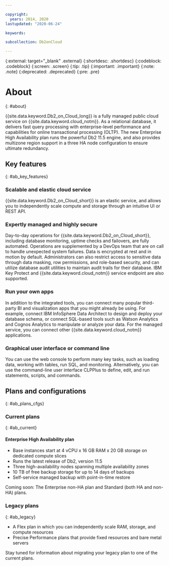 ```yaml
---

copyright:
  years: 2014, 2020
lastupdated: "2020-06-24"

keywords: 

subcollection: Db2onCloud

---
```


<!-- Attribute definitions --> 
{:external: target="_blank" .external}
{:shortdesc: .shortdesc}
{:codeblock: .codeblock}
{:screen: .screen}
{:tip: .tip}
{:important: .important}
{:note: .note}
{:deprecated: .deprecated}
{:pre: .pre}

# About
{: #about}

{{site.data.keyword.Db2_on_Cloud_long}} is a fully managed public cloud service on {{site.data.keyword.cloud_notm}}. As a relational database, it delivers fast query processing with enterprise-level performance and capabilities for online transactional processing (OLTP). The new Enterprise High Availability plan runs the powerful Db2 11.5 engine, and also provides multizone region support in a three HA node configuration to ensure ultimate redundancy.

## Key features
{: #ab_key_features}

### Scalable and elastic cloud service

{{site.data.keyword.Db2_on_Cloud_short}} is an elastic service, and allows you to independently scale compute and storage through an intuitive UI or REST API.

### Expertly managed and highly secure

Day-to-day operations for {{site.data.keyword.Db2_on_Cloud_short}}, including database monitoring, uptime checks and failovers, are fully automated. Operations are supplemented by a DevOps team that are on call to handle unexpected system failures. Data is encrypted at rest and in motion by default. Administrators can also restrict access to sensitive data through data masking, row permissions, and role-based security, and can utilize database audit utilities to maintain audit trails for their database. IBM Key Protect and {{site.data.keyword.cloud_notm}} service endpoint are also supported.

### Run your own apps

In addition to the integrated tools, you can connect many popular third-party BI and visualization apps that you might already be using. For example, connect IBM InfoSphere Data Architect to design and deploy your database schema, or connect SQL-based tools such as Watson Analytics and Cognos Analytics to manipulate or analyze your data. For the managed service, you can connect other {{site.data.keyword.cloud_notm}} applications.

### Graphical user interface or command line

You can use the web console to perform many key tasks, such as loading data, working with tables, run SQL, and monitoring. Alternatively, you can use the command-line user interface CLPPlus to define, edit, and run statements, scripts, and commands.

## Plans and configurations
{: #ab_plans_cfgs}

### Current plans
{: #ab_current}

#### Enterprise High Availability plan

- Base instances start at 4 vCPU x 16 GB RAM x 20 GB storage on dedicated compute slices
- Runs the latest release of Db2, version 11.5
- Three high-availability nodes spanning multiple availability zones
- 10 TB of free backup storage for up to 14 days of backups
- Self-service managed backup with point-in-time restore

Coming soon: The Enterprise non-HA plan and Standard (both HA and non-HA) plans.

### Legacy plans
{: #ab_legacy}

- A Flex plan in which you can independently scale RAM, storage, and compute resources
- Precise Performance plans that provide fixed resources and bare metal servers

Stay tuned for information about migrating your legacy plan to one of the current plans.


<!--

## Plans and configurations
{: #plans_cfgs}

You can choose a {{site.data.keyword.Db2_on_Cloud_short}} plan that is configured and optimized for the work that you need to do:
{: shortdesc}

   * A Flex plan (recommended) in which you can independently scale RAM, storage, and compute resources
   * Precise Performance plans that provide fixed resources and bare metal servers
   * Each plan can be configured for high availability and Oracle compatibility.

For heavy analytics or warehousing workloads, consider [{{site.data.keyword.dashdblong}}](https://www.ibm.com/cloud/db2-warehouse-on-cloud){:external}.

If you don't see a configuration in the catalog that you need, contact [{{site.data.keyword.IBM_notm}} Sales](https://www.ibm.com/connect/ibm/us/en/?lnk=fcw){:external} to discuss other options.

## Pricing
{: #pricing}

Prices are stated in monthly terms (for example, $189 USD per month) for an activated service. 

If the activated service is terminated before the month ends, the monthly price reflects the portion of the month during which the service remained activated.

### Billing examples
{: #billing_examples}

In the following billing examples, an example plan charge of $189 USD per month is used.

**Example 1: Monthly billing**

While the service remains activated for each monthly billing period, a charge of $189 USD per month is billed even if the service sits idle.

**Example 2: Daily billing**

Billing for Flex plans is based on peak daily usage. For example, if you scale up from 2 to 8 cores for one hour of a day, you are billed for 8 cores for only that day, and 2 cores for all of the other days of the month.

**Example 3: Prorated billing**

If an activated service with a monthly charge of $189 USD per month was used for 20 days out of the 30 days in the month before the service was terminated, the bill for the usage would be $189 USD x 20/30 = $126 USD.
-->

